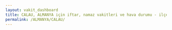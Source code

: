 ```yaml
---
layout: vakit_dashboard
title: CALAU, ALMANYA için iftar, namaz vakitleri ve hava durumu - ilçe/eyalet seç
permalink: /ALMANYA/CALAU/
---
```


<script type="text/javascript">
  var GLOBAL_COUNTRY = 'ALMANYA';
  var GLOBAL_CITY = 'CALAU';
  var GLOBAL_STATE = '';
  var lat = 72;
  var lon = 21;
</script>
